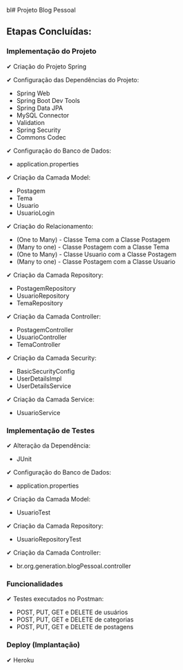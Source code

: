 bl# Projeto Blog Pessoal 

## Etapas Concluídas:

### Implementação do Projeto

   ✔ Criação do Projeto Spring  
   
   ✔ Configuração das Dependências do Projeto:
  - Spring Web  
  - Spring Boot Dev Tools
  - Spring Data JPA
  - MySQL Connector
  - Validation
  - Spring Security
  - Commons Codec
  
  ✔ Configuração do Banco de Dados:
  - application.properties
 
  ✔ Criação da Camada Model:
  - Postagem
  - Tema
  - Usuario
  - UsuarioLogin
 
  ✔ Criação do Relacionamento:
  - (One to Many) - Classe Tema com a Classe Postagem
  - (Many to one) - Classe Postagem com a Classe Tema
  - (One to Many) - Classe Usuario com a Classe Postagem
  - (Many to one) - Classe Postagem com a Classe Usuario
  
  ✔ Criação da Camada Repository:
  - PostagemRepository
  - UsuarioRepository 
  - TemaRepository
  
  ✔ Criação da Camada Controller:
  - PostagemController
  - UsuarioController
  - TemaController
 
  ✔ Criação da Camada Security:
  - BasicSecurityConfig
  - UserDetailsImpl 
  - UserDetailsService 
  
  ✔ Criação da Camada Service:
  - UsuarioService 
 
 ### Implementação de Testes
  
   ✔ Alteração da Dependência:
  - JUnit

  ✔ Configuração do Banco de Dados:
  - application.properties
 
 ✔ Criação da Camada Model:
  - UsuarioTest
 
  ✔ Criação da Camada Repository:
  - UsuarioRepositoryTest
  
  ✔ Criação da Camada Controller:
  - br.org.generation.blogPessoal.controller

### Funcionalidades
  
  ✔ Testes executados no Postman:
  - POST, PUT, GET e DELETE de usuários
  - POST, PUT, GET e DELETE de categorias
  - POST, PUT, GET e DELETE de postagens

### Deploy (Implantação)
   ✔ Heroku
   
